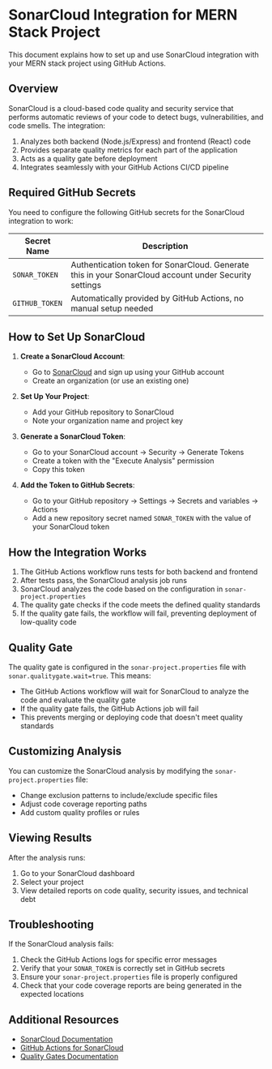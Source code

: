 # SonarCloud Integration for MERN Stack Project

This document explains how to set up and use SonarCloud integration with your MERN stack project using GitHub Actions.

## Overview

SonarCloud is a cloud-based code quality and security service that performs automatic reviews of your code to detect bugs, vulnerabilities, and code smells. The integration:

1. Analyzes both backend (Node.js/Express) and frontend (React) code
2. Provides separate quality metrics for each part of the application
3. Acts as a quality gate before deployment
4. Integrates seamlessly with your GitHub Actions CI/CD pipeline

## Required GitHub Secrets

You need to configure the following GitHub secrets for the SonarCloud integration to work:

| Secret Name | Description |
|-------------|-------------|
| `SONAR_TOKEN` | Authentication token for SonarCloud. Generate this in your SonarCloud account under Security settings |
| `GITHUB_TOKEN` | Automatically provided by GitHub Actions, no manual setup needed |

## How to Set Up SonarCloud

1. **Create a SonarCloud Account**:
   - Go to [SonarCloud](https://sonarcloud.io/) and sign up using your GitHub account
   - Create an organization (or use an existing one)

2. **Set Up Your Project**:
   - Add your GitHub repository to SonarCloud
   - Note your organization name and project key

3. **Generate a SonarCloud Token**:
   - Go to your SonarCloud account → Security → Generate Tokens
   - Create a token with the "Execute Analysis" permission
   - Copy this token

4. **Add the Token to GitHub Secrets**:
   - Go to your GitHub repository → Settings → Secrets and variables → Actions
   - Add a new repository secret named `SONAR_TOKEN` with the value of your SonarCloud token

## How the Integration Works

1. The GitHub Actions workflow runs tests for both backend and frontend
2. After tests pass, the SonarCloud analysis job runs
3. SonarCloud analyzes the code based on the configuration in `sonar-project.properties`
4. The quality gate checks if the code meets the defined quality standards
5. If the quality gate fails, the workflow will fail, preventing deployment of low-quality code

## Quality Gate

The quality gate is configured in the `sonar-project.properties` file with `sonar.qualitygate.wait=true`. This means:

- The GitHub Actions workflow will wait for SonarCloud to analyze the code and evaluate the quality gate
- If the quality gate fails, the GitHub Actions job will fail
- This prevents merging or deploying code that doesn't meet quality standards

## Customizing Analysis

You can customize the SonarCloud analysis by modifying the `sonar-project.properties` file:

- Change exclusion patterns to include/exclude specific files
- Adjust code coverage reporting paths
- Add custom quality profiles or rules

## Viewing Results

After the analysis runs:

1. Go to your SonarCloud dashboard
2. Select your project
3. View detailed reports on code quality, security issues, and technical debt

## Troubleshooting

If the SonarCloud analysis fails:

1. Check the GitHub Actions logs for specific error messages
2. Verify that your `SONAR_TOKEN` is correctly set in GitHub secrets
3. Ensure your `sonar-project.properties` file is properly configured
4. Check that your code coverage reports are being generated in the expected locations

## Additional Resources

- [SonarCloud Documentation](https://docs.sonarcloud.io/)
- [GitHub Actions for SonarCloud](https://github.com/SonarSource/sonarcloud-github-action)
- [Quality Gates Documentation](https://docs.sonarcloud.io/improving/quality-gates/)